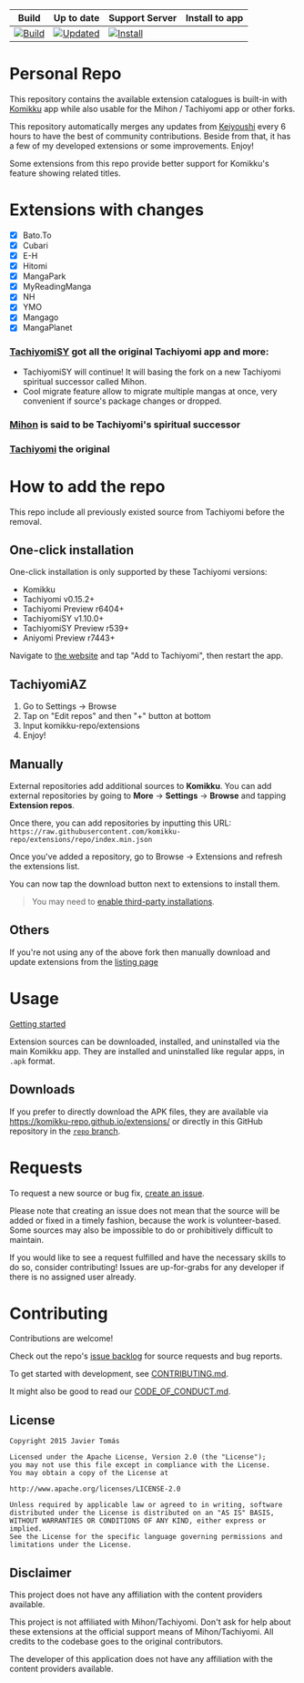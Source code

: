 | Build | Up to date | Support Server | Install to app |
|-------|------------|----------------|----------------|
| [![Build](https://github.com/kana-shii/kanashii-extensions/actions/workflows/build_push.yml/badge.svg)](https://github.com/kana-shii/kanashii-extensions/actions/workflows/build_push.yml) | [![Updated](https://img.shields.io/github/actions/workflow/status/kana-shii/kanashii-extensions/auto_cherry_pick.yml?label=Updated&labelColor=27303D)](https://github.com/kana-shii/kanashii-extensions/actions/workflows/auto_cherry_pick.yml) | [![Install](https://img.shields.io/badge/Click%20here%20to%20install%20repo-gray?style=flat&labelColor=red)](https://intradeus.github.io/http-protocol-redirector/?r=tachiyomi://add-repo?url=https://raw.githubusercontent.com/kana-shii/extensions/repo/index.min.json) |

# Personal Repo
This repository contains the available extension catalogues is built-in with [Komikku](https://github.com/komikku-app/komikku) app while also usable for the Mihon / Tachiyomi app or other forks.

This repository automatically merges any updates from [Keiyoushi](https://github.com/keiyoushi/extensions-source) every 6 hours to have the best of community contributions. Beside from that, it has a few of my developed extensions or some improvements. Enjoy!

Some extensions from this repo provide better support for Komikku's feature showing related titles.

# Extensions with changes

- [x] Bato.To
- [x] Cubari
- [x] E-H
- [x] Hitomi
- [x] MangaPark
- [x] MyReadingManga
- [x] NH
- [x] YMO
- [x] Mangago
- [X] MangaPlanet

### [TachiyomiSY](https://github.com/jobobby04/TachiyomiSY) got all the original Tachiyomi app and more:
* TachiyomiSY will continue! It will basing the fork on a new Tachiyomi spiritual successor called Mihon.
* Cool migrate feature allow to migrate multiple mangas at once, very convenient if source's package changes or dropped.

### [Mihon](https://github.com/mihonapp/mihon) is said to be Tachiyomi's spiritual successor

### [Tachiyomi](https://github.com/tachiyomiorg/TachiyomiSY) the original

# How to add the repo
This repo include all previously existed source from Tachiyomi before the removal.

## One-click installation
One-click installation is only supported by these Tachiyomi versions:
* Komikku
* Tachiyomi v0.15.2+
* Tachiyomi Preview r6404+
* TachiyomiSY v1.10.0+
* TachiyomiSY Preview r539+
* Aniyomi Preview r7443+

Navigate to [the website](https://komikku-repo.github.io/) and tap "Add to Tachiyomi", then restart the app.

## TachiyomiAZ
1. Go to Settings → Browse
2. Tap on "Edit repos" and then "+" button at bottom
3. Input komikku-repo/extensions
4. Enjoy!

## Manually
External repositories add additional sources to **Komikku**. You can add external repositories by going to **More** -> **Settings** -> **Browse** and tapping **Extension repos**.

Once there, you can add repositories by inputting this URL: `https://raw.githubusercontent.com/komikku-repo/extensions/repo/index.min.json`

Once you've added a repository, go to Browse -> Extensions and refresh the extensions list.

You can now tap the download button next to extensions to install them.

> You may need to [enable third-party installations](https://komikku-app.github.io/docs/faq/browse/extensions#enabling-third-party-installations).

## Others
If you're not using any of the above fork then manually download and update extensions from the [listing page](https://komikku-repo.github.io/extensions/)


# Usage

[Getting started](https://komikku-repo.github.io/docs/guides/getting-started#adding-the-extension-repo)

Extension sources can be downloaded, installed, and uninstalled via the main Komikku app. They are installed and uninstalled like regular apps, in `.apk` format.

## Downloads

If you prefer to directly download the APK files, they are available via https://komikku-repo.github.io/extensions/ or directly in this GitHub repository in the [`repo` branch](https://github.com/komikku-repo/extensions/tree/repo/apk).

# Requests

To request a new source or bug fix, [create an issue](https://github.com/komikku-repo/komikku-extensions/issues/new/choose).

Please note that creating an issue does not mean that the source will be added or fixed in a timely
fashion, because the work is volunteer-based. Some sources may also be impossible to do or prohibitively
difficult to maintain.

If you would like to see a request fulfilled and have the necessary skills to do so, consider contributing!
Issues are up-for-grabs for any developer if there is no assigned user already.

# Contributing

Contributions are welcome!

Check out the repo's [issue backlog](https://github.com/komikku-repo/komikku-extensions/issues) for source requests and bug reports.

To get started with development, see [CONTRIBUTING.md](./CONTRIBUTING.md).

It might also be good to read our [CODE_OF_CONDUCT.md](./CODE_OF_CONDUCT.md).

## License

    Copyright 2015 Javier Tomás

    Licensed under the Apache License, Version 2.0 (the "License");
    you may not use this file except in compliance with the License.
    You may obtain a copy of the License at

    http://www.apache.org/licenses/LICENSE-2.0

    Unless required by applicable law or agreed to in writing, software
    distributed under the License is distributed on an "AS IS" BASIS,
    WITHOUT WARRANTIES OR CONDITIONS OF ANY KIND, either express or implied.
    See the License for the specific language governing permissions and
    limitations under the License.

## Disclaimer

This project does not have any affiliation with the content providers available.

This project is not affiliated with Mihon/Tachiyomi. Don't ask for help about these extensions at the
official support means of Mihon/Tachiyomi. All credits to the codebase goes to the original contributors.

The developer of this application does not have any affiliation with the content providers available.
